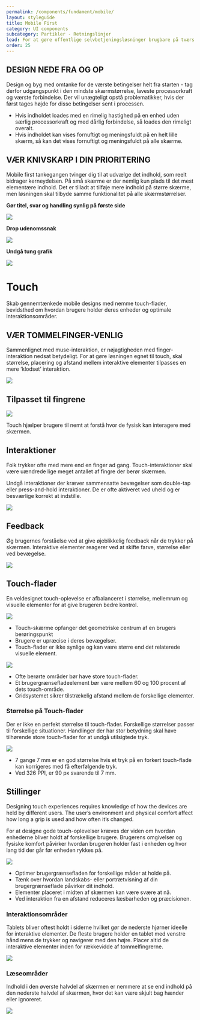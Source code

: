 ```yaml
---
permalink: /components/fundament/mobile/
layout: styleguide
title: Mobile First
category: UI components
subcategory: Partikler - Retningslinjer
lead: For at gøre offentlige selvbetjeningsløsninger brugbare på tværs af forskellige enheder og skærmstørrelser, kan man med fordel arbejde ud fra en ‘mobile first’ tankegang. Kort sagt går dette ud på, at ét og samme site fungerer på både smartphones, tablets, laptops og stationære computere. Den mest effektive måde at sikre tilgængelighed på tværs af enheder og skærmstørrelser, er at starte nedefra - heraf termet “mobile first”. 
order: 25
---
```


## DESIGN NEDE FRA OG OP 

Design og byg med omtanke for de værste betingelser helt fra starten - tag derfor udgangspunkt i den mindste skærmstørrelse, laveste processorkraft og værste forbindelse. Der vil unægteligt opstå problematikker, hvis der først tages højde for disse betingelser sent i processen. 

- Hvis indholdet loades med en rimelig hastighed på en enhed uden særlig processorkraft og med dårlig forbindelse, så loades den rimeligt overalt.
- Hvis indholdet kan vises fornuftigt og meningsfuldt på en helt lille skærm, så kan det vises fornuftigt og meningsfuldt på alle skærme.


## VÆR KNIVSKARP I DIN PRIORITERING

Mobile first tankegangen tvinger dig til at udvælge det indhold, som reelt bidrager kerneydelsen. På små skærme er der nemlig kun plads til det mest elementære indhold. Det er tilladt at tilføje mere indhold på større skærme, men løsningen skal tilbyde samme funktionalitet på alle skærmstørrelser. 

<div class="usa-grid-full">
    <div class="usa-width-one-third">
        <p><strong>Gør titel, svar og handling synlig på første side</strong></p>
    </div>
    <div class="usa-width-two-thirds">
        <img src="{{ site.baseurl }}/img/retningslinjer/dodont.png"
        style="">
    </div>
</div>

<div class="usa-grid-full">
    <div class="usa-width-one-third">
        <p><strong>Drop udenomssnak</strong></p>
    </div>
    <div class="usa-width-two-thirds">
        <img src="{{ site.baseurl }}/img/retningslinjer/dodont.png"
        style="">
    </div>
</div>

<div class="usa-grid-full">
    <div class="usa-width-one-third">
        <p><strong>Undgå tung grafik</strong></p>
    </div>
    <div class="usa-width-two-thirds">
        <img src="{{ site.baseurl }}/img/retningslinjer/dodont.png"
        style="">
    </div>
</div>

# Touch

Skab gennemtænkede mobile designs med nemme touch-flader, bevidsthed om hvordan brugere holder deres enheder og optimale interaktionsområder. 

## VÆR TOMMELFINGER-VENLIG

Sammenlignet med muse-interaktion, er nøjagtigheden med finger-interaktion nedsat betydeligt. For at gøre løsningen egnet til touch, skal størrelse, placering og afstand mellem interaktive elementer tilpasses en mere ‘klodset’ interaktion.

<img src="{{ site.baseurl }}/img/retningslinjer/dodont.png">

## Tilpasset til fingrene

<div class="usa-grid-full">
    <div class="usa-width-one-third">
        <img src="{{ site.baseurl }}/img/interaction-touch_loop3.gif" style="max-width: 200px;">
    </div>
    <div class="usa-width-one-half">
        <p>Touch hjælper brugere til nemt at forstå hvor de fysisk kan interagere med skærmen.</p>
    </div>
</div>

## Interaktioner

Folk trykker ofte med mere end en finger ad gang. Touch-interaktioner skal være uændrede lige meget antallet af fingre der berør skærmen.

Undgå interaktioner der kræver sammensatte bevægelser som double-tap eller press-and-hold interaktioner. De er ofte aktiveret ved uheld og er besværlige korrekt at indstille. 

<img src="{{ site.baseurl }}/img/gestures.PNG" style="max-width: 670px;">

## Feedback

Øg brugernes forståelse ved at give øjeblikkelig feedback når de trykker på skærmen. Interaktive elementer reagerer ved at skifte farve, størrelse eller ved bevægelse.

<img src="{{ site.baseurl }}/img/feedback.PNG" style="max-width: 670px;">

## Touch-flader

En veldesignet touch-oplevelse er afbalanceret i størrelse, mellemrum og visuelle elementer for at give brugeren bedre kontrol.

<div class="usa-grid-full">
  <div class="usa-width-one-third">
    <img src="{{ site.baseurl }}/img/touchpoint.gif">
  </div>
  <div class="usa-width-one-half">
    <ul class="usa-content-list">
      <li>
        Touch-skærme opfanger det geometriske centrum af en brugers berøringspunkt
      </li>
      <li>
       Brugere er upræcise i deres bevægelser.
      </li>
      <li>
        Touch-flader er ikke synlige og kan være større end det relaterede visuelle element.
      </li>
    </ul>
  </div>
</div>

<div class="usa-grid-full">
  <div class="usa-width-one-third">
    <img src="{{ site.baseurl }}/img/targets-grid.svg">
  </div>
  <div class="usa-width-one-half">
    <ul class="usa-content-list">
        <li>
            Ofte berørte områder bør have store touch-flader.
        </li>
        <li>
            Et brugergrænsefladeelement bør være mellem 60 og 100 procent af dets touch-område.
        </li>
        <!--<li>
            Sequential tasks, such as multi-delete, require additional space for precision.
        </li>-->
        <li>
            Gridsystemet sikrer tilstrækelig afstand mellem de forskellige elementer.
        </li>
    </ul>
  </div>
</div>

### Størrelse på Touch-flader

Der er ikke en perfekt størrelse til touch-flader. Forskellige størrelser passer til forskellige situationer. Handlinger der har stor betydning skal have tilhørende store touch-flader for at undgå utilsigtede tryk.

<div class="usa-grid-full">
  <div class="usa-width-one-third">
    <img src="{{ site.baseurl }}/img/targets-sizes.svg">
  </div>
  <div class="usa-width-one-half">
    <ul class="usa-content-list">
        <li>
            7 gange 7 mm er en god størrelse hvis et tryk på en forkert touch-flade kan korrigeres med få efterfølgende tryk.
        </li>
        <li>
            Ved 326 PPI, er 90 px svarende til 7 mm.
        </li>
    </ul>
  </div>
</div>

## Stillinger

Designing touch experiences requires knowledge of how the devices are held by different users. The user’s environment and physical comfort affect how long a grip is used and how often it’s changed.

For at designe gode touch-oplevelser kræves der viden om hvordan enhederne bliver holdt af forskellige brugere. Brugerens omgivelser og fysiske komfort påvirker hvordan brugeren holder fast i enheden og hvor lang tid der går før enheden rykkes på.   

<div class="usa-grid-full">
  <div class="usa-width-one-third">
    <img src="{{ site.baseurl }}/img/flip.gif">
  </div>
  <div class="usa-width-one-half">
    <ul class="usa-content-list">
        <li>
            Optimer brugergrænsefladen for forskellige måder at holde på.
        </li>
        <li>
            Tænk over hvordan landskabs- eller portrætvisning af din brugergrænseflade påvirker dit indhold.
        </li>
        <!--<li>
            Anchored thumbs increase touching accuracy. 
        </li>-->
        <!--<li>
            Touching top of screen might knock a docked device off balance 
        </li>-->
        <li>
            Elementer placeret i midten af skærmen kan være svære at nå.
        </li>
        <li>
            Ved interaktion fra en afstand reduceres læsbarheden og præcisionen. 
        </li>
    </ul>
  </div>
</div>

### Interaktionsområder

Tablets bliver oftest holdt i siderne hvilket gør de nederste hjørner ideelle for interaktive elementer. De fleste brugere holder en tablet med venstre hånd mens de trykker og navigerer med den højre. Placer altid de interaktive elementer inden for rækkevidde af tommelfingrerne. 

<img src="{{ site.baseurl }}/img/postures-interaction-area2.svg" style="max-width: 670px;">

### Læseområder

Indhold i den øverste halvdel af skærmen er nemmere at se end indhold på den nederste halvdel af skærmen, hvor det kan være skjult bag hænder eller ignoreret.

<img src="{{ site.baseurl }}/img/postures-interaction-area2.svg" style="postures-reading-area2.svg">

